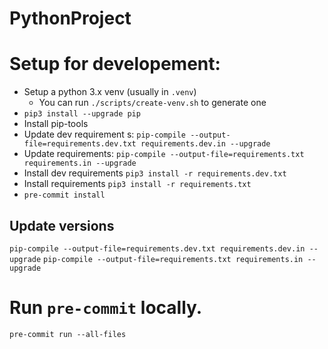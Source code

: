 # PythonProject

# Setup for developement:

- Setup a python 3.x venv (usually in `.venv`)
  - You can run `./scripts/create-venv.sh` to generate one
- `pip3 install --upgrade pip`
- Install pip-tools ` `
- Update dev requirement s: `pip-compile --output-file=requirements.dev.txt requirements.dev.in --upgrade`
- Update requirements: `pip-compile --output-file=requirements.txt requirements.in --upgrade`
- Install dev requirements `pip3 install -r requirements.dev.txt`
- Install requirements `pip3 install -r requirements.txt`
- `pre-commit install`

## Update versions

`pip-compile --output-file=requirements.dev.txt requirements.dev.in --upgrade`
`pip-compile --output-file=requirements.txt requirements.in --upgrade`

# Run `pre-commit` locally.

`pre-commit run --all-files`
